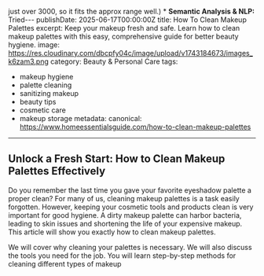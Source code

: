 
 just over 3000, so it fits the approx range well.)
    *   **Semantic Analysis & NLP:** Tried---
publishDate: 2025-06-17T00:00:00Z
title: How To Clean Makeup Palettes
excerpt: Keep your makeup fresh and safe. Learn how to clean makeup palettes with this easy, comprehensive guide for better beauty hygiene.
image: https://res.cloudinary.com/dbcpfy04c/image/upload/v1743184673/images_k6zam3.png
category: Beauty & Personal Care
tags:
  - makeup hygiene
  - palette cleaning
  - sanitizing makeup
  - beauty tips
  - cosmetic care
  - makeup storage
metadata:
  canonical: https://www.homeessentialsguide.com/how-to-clean-makeup-palettes
---

## Unlock a Fresh Start: How to Clean Makeup Palettes Effectively

Do you remember the last time you gave your favorite eyeshadow palette a proper clean? For many of us, cleaning makeup palettes is a task easily forgotten. However, keeping your cosmetic tools and products clean is very important for good hygiene. A dirty makeup palette can harbor bacteria, leading to skin issues and shortening the life of your expensive makeup. This article will show you exactly how to clean makeup palettes.

We will cover why cleaning your palettes is necessary. We will also discuss the tools you need for the job. You will learn step-by-step methods for cleaning different types of makeup